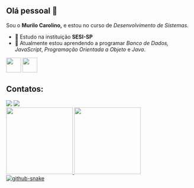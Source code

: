 ## Olá pessoal 👋

Sou o **Murilo Carolino,** e estou no curso de _Desenvolvimento de Sistemas._

- 🔭 Estudo na instituição **SESI-SP**
- 🌱 Atualmente estou aprendendo a programar _Banco de Dados,_ _JavaScript_, _Programação Orientada a Objeto_ e _Java_.

<img loading="lazy" src="https://upload.wikimedia.org/wikipedia/commons/thumb/2/28/Firefox_logo%2C_2017.svg/800px-Firefox_logo%2C_2017.svg.png" width="40" height="40"/> <img loading="linux" src="https://cdn.jsdelivr.net/gh/devicons/devicon/icons/linux/linux-original.svg" width="40" height="40"/> 

## Contatos:

<div>
  <a href="https://www.instagram.com/https.mu/" target="_blank"><img loading="lazy" src="https://img.shields.io/badge/-Instagram-%23E4405F?style=for-the-badge&logo=instagram&logoColor=white" target="_blank"></a>
  <a href="https://www.linkedin.com/in/murilo-carolino-455b1228a/" target="_blank"><img loading="lazy" src="https://img.shields.io/badge/-LinkedIn-%230077B5?style=for-the-badge&logo=linkedin&logoColor=white" target="_blank"></a>   
</div>

<div>
  <a href="https://github.com/murilocarolino">
  <img loading="lazy" height="180em" src="https://github-readme-stats.vercel.app/api/top-langs/?murilocarolino&layout=compact&langs_count=7&theme=dracula"/>
  <img loading="lazy" height="180em" src="https://github-readme-stats.vercel.app/api?murilocarolino&show_icons=true&theme=dracula&include_all_commits=true&count_private=true"/>
</div>

<picture>
  <source media="(prefers-color-scheme: dark)" srcset="github-snake-dark.svg" />
  <source media="(prefers-color-scheme: light)" srcset="github-snake.svg" />
  <img alt="github-snake" src="github-snake.svg" />
</picture>
